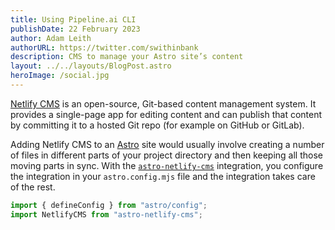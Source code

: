 ```yaml
---
title: Using Pipeline.ai CLI
publishDate: 22 February 2023
author: Adam Leith
authorURL: https://twitter.com/swithinbank
description: CMS to manage your Astro site’s content
layout: ../../layouts/BlogPost.astro
heroImage: /social.jpg
---
```


[Netlify CMS](https://www.netlifycms.org/) is an open-source, Git-based content management system. It provides a single-page app for editing content and can publish that content by committing it to a hosted Git repo (for example on GitHub or GitLab).

Adding Netlify CMS to an [Astro](https://astro.build/) site would usually involve creating a number of files in different parts of your project directory and then keeping all those moving parts in sync. With the [`astro-netlify-cms`](https://github.com/delucis/astro-netlify-cms/) integration, you configure the integration in your `astro.config.mjs` file and the integration takes care of the rest.

```javascript
import { defineConfig } from "astro/config";
import NetlifyCMS from "astro-netlify-cms";
```
